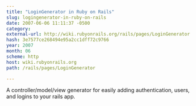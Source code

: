 ```yaml
---
title: "LoginGenerator in Ruby on Rails"
slug: logingenerator-in-ruby-on-rails
date: 2007-06-06 11:11:37 -0500
category: 
external-url: http://wiki.rubyonrails.org/rails/pages/LoginGenerator
hash: 3e7577ce268494e95a2cc1dff72c9766
year: 2007
month: 06
scheme: http
host: wiki.rubyonrails.org
path: /rails/pages/LoginGenerator

---
```


A controller/model/view generator for easily adding authentication, users, and logins to your rails app.

